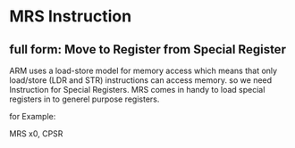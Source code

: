 # MRS  Instruction

## full form: Move to Register from Special Register

ARM uses a load-store model for memory access which means that only load/store (LDR and STR) instructions can access memory.
so we need Instruction for Special Registers.
MRS comes in handy to load special registers in to generel purpose registers.

for Example:

MRS x0, CPSR
